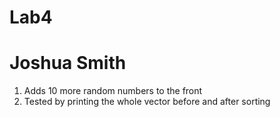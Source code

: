 # Lab4
# Joshua Smith
1. Adds 10 more random numbers to the front
4. Tested by printing the whole vector before and after sorting
